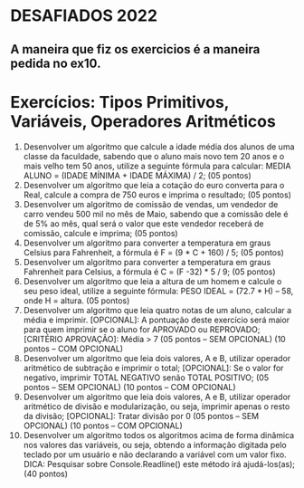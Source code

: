 # DESAFIADOS 2022
## A maneira que fiz os exercicios é a maneira pedida no ex10.
# Exercícios: Tipos Primitivos, Variáveis, Operadores Aritméticos
1) Desenvolver um algoritmo que calcule a idade média dos alunos de uma classe da faculdade, sabendo que o aluno mais novo tem 20 anos e o mais velho tem 50 anos, utilize a seguinte fórmula para calcular: MEDIA ALUNO = (IDADE MÍNIMA + IDADE MÁXIMA) / 2; (05 pontos)
2) Desenvolver um algoritmo que leia a cotação do euro converta para o Real, calcule a compra de 750 euros e imprima o resultado; (05 pontos)
3) Desenvolver um algoritmo de comissão de vendas, um vendedor de carro vendeu 500 mil no mês de Maio, sabendo que a comissão dele é de 5% ao mês, qual será o valor que este vendedor receberá de comissão, calcule e imprima; (05 pontos)
4) Desenvolver um algoritmo para converter a temperatura em graus Celsius para Fahrenheit, a fórmula é F = (9 * C + 160) / 5; (05 pontos)
5) Desenvolver um algoritmo para converter a temperatura em graus Fahrenheit para Celsius, a fórmula é C = (F -32) * 5 / 9; (05 pontos)
6) Desenvolver um algoritmo que leia a altura de um homem e calcule o seu peso ideal, utilize a seguinte fórmula: PESO IDEAL = (72.7 * H) – 58, onde H = altura. (05 pontos)
7) Desenvolver um algoritmo que leia quatro notas de um aluno, calcular a média e imprimir. [OPCIONAL]: A pontuação deste exercício será maior para quem imprimir se o aluno for APROVADO ou REPROVADO;
[CRITÉRIO APROVAÇÃO]: Média > 7
(05 pontos – SEM OPCIONAL)
(10 pontos – COM OPCIONAL)
8) Desenvolver um algoritmo que leia dois valores, A e B, utilizar operador aritmético de subtração e imprimir o total;
[OPCIONAL]: Se o valor for negativo, imprimir TOTAL NEGATIVO senão TOTAL POSITIVO;
(05 pontos – SEM OPCIONAL)
(10 pontos – COM OPCIONAL)
9) Desenvolver um algoritmo que leia dois valores, A e B, utilizar operador aritmético de divisão e modularização, ou seja, imprimir apenas o resto da divisão;
[OPCIONAL]: Tratar divisão por 0
(05 pontos – SEM OPCIONAL)
(10 pontos – COM OPCIONAL)
10) Desenvolver um algoritmo todos os algoritmos acima de forma dinâmica nos valores das variáveis, ou seja, obtendo a informação digitada pelo teclado por um usuário e não declarando a variável com um valor fixo.
DICA: Pesquisar sobre Console.Readline() este método irá ajudá-los(as);
(40 pontos)
